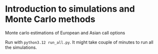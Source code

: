 # Introduction to simulations and Monte Carlo methods
Monte carlo estimations of European and Asian call options

Run with `python3.12 run_all.py`. It might take couple of minutes to run all the simulations.
